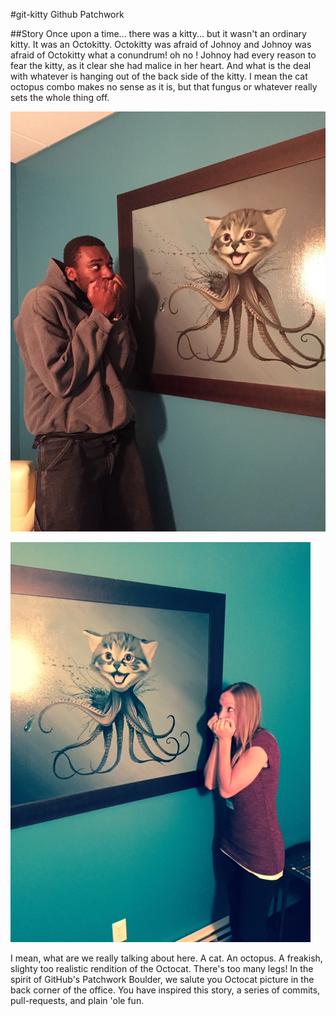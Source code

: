 #git-kitty
Github Patchwork

##Story
Once upon a time... there was a kitty... but it wasn't an ordinary kitty. It was an Octokitty.
Octokitty was afraid of Johnoy and Johnoy was afraid of Octokitty what a conundrum! oh no !
Johnoy had every reason to fear the kitty, as it clear she had malice in her heart. And what is the deal
with whatever is hanging out of the back side of the kitty. I mean the cat octopus combo makes
no sense as it is, but that fungus or whatever really sets the whole thing off.

![My image](johnoy.jpg)




![My image](jessie.jpg)


I mean, what are we really talking about here. A cat. An octopus. A freakish, slighty too realistic rendition of the Octocat. There's too many legs! In the spirit of GitHub's Patchwork Boulder, we salute you Octocat picture in the back corner of the office. You have inspired this story, a series of commits, pull-requests, and plain 'ole fun.
